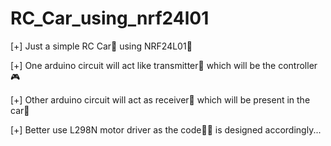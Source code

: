 # RC_Car_using_nrf24l01

[+] Just a simple RC Car🚗 using NRF24L01📡

[+] One arduino circuit will act like transmitter📡 which will be the controller🎮

[+] Other arduino circuit will act as receiver📡 which will be present in the car🚗

[+] Better use L298N motor driver as the code👩‍💻 is designed accordingly...
